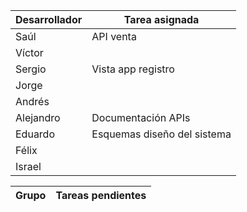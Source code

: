 |Desarrollador| Tarea asignada|
|-------------|---------------|
|Saúl | API venta|
|Víctor | |
|Sergio | Vista app registro|
|Jorge | |
|Andrés | |
|Alejandro | Documentación APIs|
|Eduardo | Esquemas diseño del sistema|
|Félix | |
|Israel | |

|Grupo| Tareas pendientes|
|-----|------------------|
